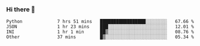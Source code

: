 ### Hi there 👋

<!--START_SECTION:waka-->

```text
Python             7 hrs 51 mins   █████████████████░░░░░░░░   67.66 %
JSON               1 hr 23 mins    ███░░░░░░░░░░░░░░░░░░░░░░   12.01 %
INI                1 hr 1 min      ██▒░░░░░░░░░░░░░░░░░░░░░░   08.76 %
Other              37 mins         █▒░░░░░░░░░░░░░░░░░░░░░░░   05.34 %
```

<!--END_SECTION:waka-->

<!--
**arlenxuzj/arlenxuzj** is a ✨ _special_ ✨ repository because its `README.md` (this file) appears on your GitHub profile.

Here are some ideas to get you started:

- 🔭 I’m currently working on ...
- 🌱 I’m currently learning ...
- 👯 I’m looking to collaborate on ...
- 🤔 I’m looking for help with ...
- 💬 Ask me about ...
- 📫 How to reach me: ...
- 😄 Pronouns: ...
- ⚡ Fun fact: ...
-->
